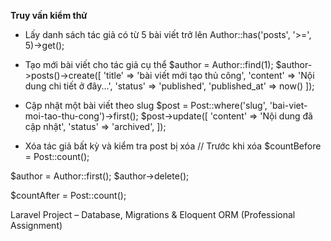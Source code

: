 **Truy vấn kiểm thử**
- Lấy danh sách tác giả có từ 5 bài viết trở lên
Author::has('posts', '>=', 5)->get();

- Tạo mới bài viết cho tác giả cụ thể
$author = Author::find(1);
$author->posts()->create([
    'title' => 'bài viết mới tạo thủ công',
    'content' => 'Nội dung chi tiết ở đây...',
    'status' => 'published',
    'published_at' => now()
]);

- Cập nhật một bài viết theo slug
$post = Post::where('slug', 'bai-viet-moi-tao-thu-cong')->first();
$post->update([
    'content' => 'Nội dung đã cập nhật',
    'status' => 'archived',
]);

- Xóa tác giả bất kỳ và kiểm tra post bị xóa
// Trước khi xóa
$countBefore = Post::count();

$author = Author::first();
$author->delete();


$countAfter = Post::count();

Laravel Project – Database, Migrations & Eloquent ORM (Professional Assignment)



